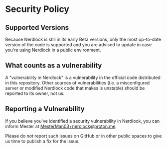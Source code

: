 # Security Policy

## Supported Versions

Because Nerdlock is still in its early Beta versions, only the most up-to-date version of the code is supported and you are advised to update in case you're using Nerdlock in a public environment.

<!--Use this section to tell people about which versions of your project are
currently being supported with security updates.

| Version | Supported          |
| ------- | ------------------ |
| 5.1.x   | :white_check_mark: |
| 5.0.x   | :x:                |
| 4.0.x   | :white_check_mark: |
| < 4.0   | :x:                |-->

## What counts as a vulnerability

A "vulnerability in Nerdlock" is a vulnerability in the official code distributed in this repository. Other sources of vulnerabilities (i.e. a misconfigured server or modified Nerdlock code that makes is unstable) should be reported to its owner, not us.

## Reporting a Vulnerability

If you believe you've identified a security vulnerability in Nerdlock, you can inform Mester at <MesterMan03+nerdlock@proton.me>.

Please do *not* report such issues on GitHub or in other public spaces to give us time to publish a fix for the issue.
